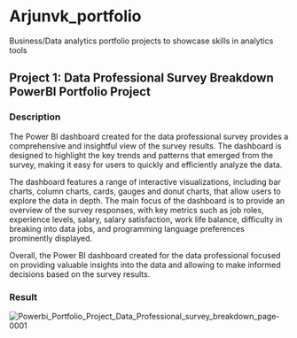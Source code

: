 # Arjunvk_portfolio
Business/Data analytics portfolio projects to showcase skills in analytics tools
## Project 1: Data Professional Survey Breakdown PowerBI Portfolio Project
### Description
The Power BI dashboard created for the data professional survey provides a comprehensive and insightful view of the survey results. The dashboard is designed to highlight the key trends and patterns that emerged from the survey, making it easy for users to quickly and efficiently analyze the data.

The dashboard features a range of interactive visualizations, including bar charts, column charts, cards, gauges and donut charts, that allow users to explore the data in depth. The main focus of the dashboard is to provide an overview of the survey responses, with key metrics such as job roles, experience levels, salary, salary satisfaction, work life balance, difficulty in breaking into data jobs,  and programming language preferences prominently displayed.

Overall, the Power BI dashboard created for the data professional focused on providing valuable insights into the data and allowing  to make informed decisions based on the survey results.

### Result
![Powerbi_Portfolio_Project_Data_Professional_survey_breakdown_page-0001](https://github.com/arjunvk007/my_portfolio_projects/assets/125860492/92877cdf-e2da-4fe9-859d-a32808549306)
